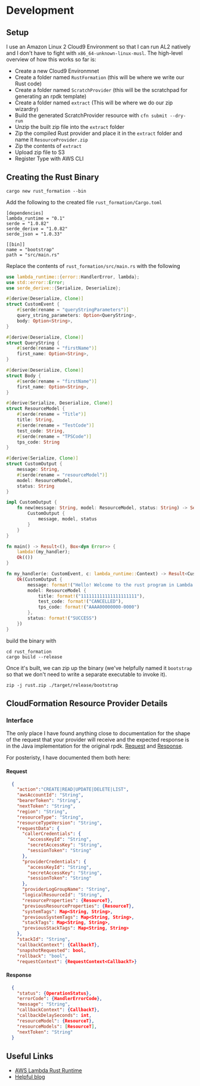# Development

## Setup

I use an Amazon Linux 2 Cloud9 Environment so that I can run AL2 natively and I don't have to fight
with `x86_64-unknown-linux-musl`. The high-level overview of how this works so far is:

- Create a new Cloud9 Environmnet
- Create a folder named `RustFormation` (this will be where we write our Rust code)
- Create a folder named `ScratchProvider` (this will be the scratchpad for generating an rpdk template)
- Create a folder named `extract` (This will be where we do our zip wizardry)
- Build the generated ScratchProvider resource with `cfn submit --dry-run`
- Unzip the built zip file into the `extract` folder
- Zip the compiled Rust provider and place it in the `extract` folder and name it `ResourceProvider.zip`
- Zip the contents of `extract`
- Upload zip file to S3
- Register Type with AWS CLI

## Creating the Rust Binary

```
cargo new rust_formation --bin
```

Add the following to the created file `rust_formation/Cargo.toml`

```
[dependencies]
lambda_runtime = "0.1"
serde = "1.0.82"
serde_derive = "1.0.82"
serde_json = "1.0.33"

[[bin]]
name = "bootstrap"
path = "src/main.rs"
```

Replace the contents of `rust_formation/src/main.rs` with the following

```rust
use lambda_runtime::{error::HandlerError, lambda};
use std::error::Error;
use serde_derive::{Serialize, Deserialize};

#[derive(Deserialize, Clone)]
struct CustomEvent {
    #[serde(rename = "queryStringParameters")]
    query_string_parameters: Option<QueryString>,
    body: Option<String>,
}

#[derive(Deserialize, Clone)]
struct QueryString {
    #[serde(rename = "firstName")]
    first_name: Option<String>,
}

#[derive(Deserialize, Clone)]
struct Body {
    #[serde(rename = "firstName")]
    first_name: Option<String>,
}

#[derive(Serialize, Deserialize, Clone)]
struct ResourceModel {
    #[serde(rename = "Title")]
    title: String,
    #[serde(rename = "TestCode")]
    test_code: String,
    #[serde(rename = "TPSCode")]
    tps_code: String
}

#[derive(Serialize, Clone)]
struct CustomOutput {
    message: String,
    #[serde(rename = "resourceModel")]
    model: ResourceModel,
    status: String
}

impl CustomOutput {
    fn new(message: String, model: ResourceModel, status: String) -> Self {
        CustomOutput {
            message, model, status
        }
    }
}

fn main() -> Result<(), Box<dyn Error>> {
    lambda!(my_handler);
    Ok(())
}

fn my_handler(e: CustomEvent, c: lambda_runtime::Context) -> Result<CustomOutput, HandlerError> {
    Ok(CustomOutput {
        message: format!("Hello! Welcome to the rust program in Lambda Function. Please add parameters."),
        model: ResourceModel {
            title: format!("111111111111111111111"),
            test_code: format!("CANCELLED"),
            tps_code: format!("AAAA00000000-0000")
        },
        status: format!("SUCCESS")
    })
}
```

build the binary with 
```
cd rust_formation
cargo build --release
```

Once it's built, we can zip up the binary (we've helpfully named it `bootstrap` so that we don't
need to write a separate executable to invoke it).

```
zip -j rust.zip ./target/release/bootstrap
```


## CloudFormation Resource Provider Details

### Interface
The only place I have found anything close to documentation for the shape of the request that your
provider will receive and the expected response is in the Java implementation for the original rpdk.
[Request](https://github.com/aws-cloudformation/cloudformation-cli-java-plugin/blob/master/src/main/java/software/amazon/cloudformation/proxy/HandlerRequest.java)
and [Response](https://github.com/aws-cloudformation/cloudformation-cli-java-plugin/blob/master/src/main/java/software/amazon/cloudformation/proxy/ProgressEvent.java).

For posteristy, I have documented them both here:

#### Request
```json
  {
    "action":"CREATE|READ|UPDATE|DELETE|LIST",
    "awsAccountId": "String",
    "bearerToken": "String",
    "nextToken": "String",
    "region": "String",
    "resourceType": "String",
    "resourceTypeVersion": "String",
    "requestData": {
      "callerCredentials": {
        "accessKeyId": "String",
        "secretAccessKey": "String",
        "sessionToken": "String"
      },
      "providerCredentials": {
        "accessKeyId": "String",
        "secretAccessKey": "String",
        "sessionToken": "String"
      },
      "providerLogGroupName": "String",
      "logicalResourceId": "String",
      "resourceProperties": {ResourceT},
      "previousResourceProperties": {ResourceT},
      "systemTags": Map<String, String>,
      "previousSystemTags": Map<String, String>,
      "stackTags": Map<String, String>,
      "previousStackTags": Map<String, String>
    },
    "stackId": "String",
    "callbackContext": {CallbackT},
    "snapshotRequested": bool,
    "rollback": "bool",
    "requestContext": {RequestContext<CallbackT>}
```

#### Response
```json
  {
    "status": {OperationStatus},
    "errorCode": {HandlerErrorCode},
    "message": "String",
    "callbackContext": {CallbackT},
    "callbackDelaySeconds": int,
    "resourceModel": {ResourceT},
    "resourceModels": [ResourceT],
    "nextToken": "String"
  }
```

## Useful Links

- [AWS Lambda Rust Runtime](https://github.com/awslabs/aws-lambda-rust-runtime)
- [Helpful blog](https://blog.knoldus.com/aws-lambda-with-rust/)